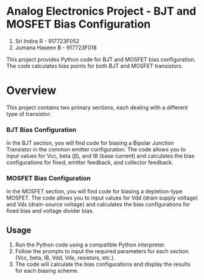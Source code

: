 # Analog Electronics Project - BJT and MOSFET Bias Configuration

1) Sri Indira R - 917723F052
2) Jumana Haseen B - 917723F018 

This project provides Python code for BJT and MOSFET bias configuration. The code calculates bias points for both BJT and MOSFET transistors.

# Overview

This project contains two primary sections, each dealing with a different type of transistor:

### BJT Bias Configuration

In the BJT section, you will find code for biasing a Bipolar Junction Transistor in the common emitter configuration. The code allows you to input values for Vcc, beta (β), and IB (base current) and calculates the bias configurations for fixed, emitter feedback, and collector feedback.

### MOSFET Bias Configuration

In the MOSFET section, you will find code for biasing a depletion-type MOSFET. The code allows you to input values for Vdd (drain supply voltage) and Vds (drain-source voltage) and calculates the bias configurations for fixed bias and voltage divider bias.

## Usage

1. Run the Python code using a compatible Python interpreter.
2. Follow the prompts to input the required parameters for each section (Vcc, beta, IB, Vdd, Vds, resistors, etc.).
3. The code will calculate the bias configurations and display the results for each biasing scheme.

